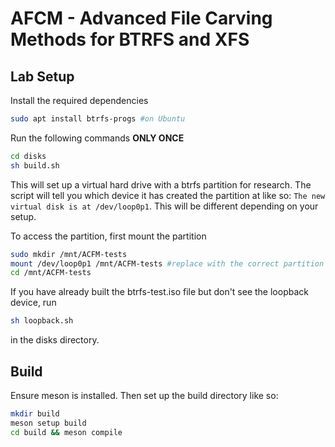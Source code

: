 # AFCM - Advanced File Carving Methods for BTRFS and XFS

## Lab Setup

Install the required dependencies
```sh
sudo apt install btrfs-progs #on Ubuntu
```

Run the following commands **ONLY ONCE**
```sh
cd disks
sh build.sh
```
This will set up a virtual hard drive with a btrfs partition for research. The script will tell you which device it has created the partition at like so:
`The new virtual disk is at /dev/loop0p1`. This will be different depending on your setup.

To access the partition, first mount the partition
```sh
sudo mkdir /mnt/ACFM-tests
mount /dev/loop0p1 /mnt/ACFM-tests #replace with the correct partition
cd /mnt/ACFM-tests
```

If you have already built the btrfs-test.iso file but don't see the loopback device, run
```sh
sh loopback.sh
```
in the disks directory.

## Build

Ensure meson is installed. Then set up the build directory like so:
```sh
mkdir build
meson setup build
cd build && meson compile
```
